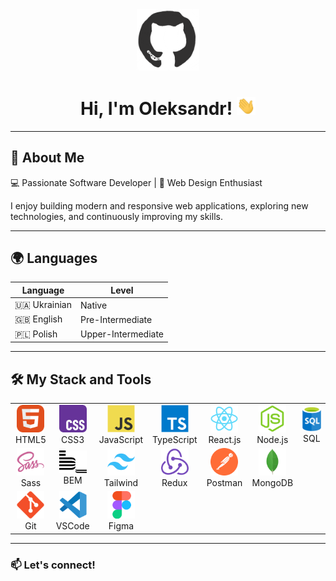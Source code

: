 <div id="header" align="center">
  <img src="./assets/github.gif" width="100"/>
  <h1>Hi, I'm Oleksandr! <img src="./assets/giphy.gif" width="30px" alt="GIF"></h1>
</div>

---

## 🚀 About Me

💻 Passionate Software Developer | 🎨 Web Design Enthusiast  

I enjoy building modern and responsive web applications, exploring new technologies, and continuously improving my skills.  

---

## 🌍 Languages

| Language  | Level |
|-----------|------------------|
| 🇺🇦 Ukrainian | Native |
| 🇬🇧 English | Pre-Intermediate |
| 🇵🇱 Polish | Upper-Intermediate |

---

## 🛠 My Stack and Tools

<table align="center">
  <tr>
    <td align="center" width="88"><img src="./images/01-html5.svg" width="44"/><br>HTML5</td>
    <td align="center" width="88"><img src="./images/02-css3.svg" width="44"/><br>CSS3</td>
    <td align="center" width="88"><img src="./images/03-javascript.svg" width="44"/><br>JavaScript</td>
    <td align="center" width="88"><img src="./images/04-typescript.svg" width="44"/><br>TypeScript</td>
    <td align="center" width="88"><img src="./images/06-react.svg" width="44"/><br>React.js</td>
    <td align="center" width="88"><img src="./images/08-nodejs.svg" width="44"/><br>Node.js</td>
    <td align="center" width="88"><img src="./images/09-sql.svg" width="44"/><br>SQL</td>
  </tr>
  <tr>
    <td align="center" width="88"><img src="./images/10-sass.svg" width="44"/><br>Sass</td>
    <td align="center" width="88"><img src="./images/11-bem.svg" width="44"/><br>BEM</td>
    <td align="center" width="88"><img src="./images/12-tailwind.svg" width="44"/><br>Tailwind</td>
    <td align="center" width="88"><img src="./images/13-redux.svg" width="44"/><br>Redux</td>
    <td align="center" width="88"><img src="./images/14-postman.svg" width="44"/><br>Postman</td>
    <td align="center" width="88"><img src="./images/15-mongodb.svg" width="44"/><br>MongoDB</td>
  </tr>
  <tr>
    <td align="center" width="88"><img src="./images/16-git.svg" width="44"/><br>Git</td>
    <td align="center" width="88"><img src="./images/17-vscode.svg" width="44"/><br>VSCode</td>
    <td align="center" width="88"><img src="./images/18-figma.svg" width="44"/><br>Figma</td>
  </tr>
</table>

---

### 📫 Let's connect!


